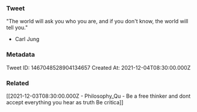 ### Tweet
"The world will ask you who you are, and if you don't know, the world will tell you." 

- Carl Jung

### Metadata
Tweet ID: 1467048528904134657
Created At: 2021-12-04T08:30:00.000Z

### Related
[[2021-12-03T08:30:00.000Z - Philosophy_Qu - Be a free thinker and dont accept everything you hear as truth Be critica]]


